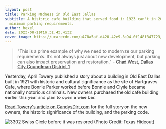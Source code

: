 ```yaml
---
layout: post
title: Parking Madness in Old East Dallas
subtitle: A historic cafe building that served food in 1923 can't in 2023 due to
  minimum parking requirements.
author: hexel
date: 2023-08-29T16:32:45.413Z
cover_image: https://ucarecdn.com/a478a5af-d420-42e9-8a94-0f148f347723/-/crop/1198x763/0,16/-/preview/
---
```

> "This is a prime example of why we need to modernize our parking requirements. It’s not always just about new development, but parking can also impact preservation and restoration." - [Chad West, Dallas City Councilman District 1](https://twitter.com/ChadWestDallas/status/1696160540962300209)

Yesterday, April Towery published a story about a building in Old East Dallas built in 1921 with historic and cultural significance as the site of Hartgraves Cafe, where Bonnie Parker worked before Bonnie and Clyde became nationally notorious criminals. New owners purchased the old cafe building earlier this year and plan to open a wine bar.

[Read Towery's article on CandysDirt.com](https://candysdirt.com/2023/08/28/redevelopment-plan-for-an-old-east-dallas-cafe-with-bonnie-and-clyde-ties-hits-a-roadblock-with-parking-requirements/) for the full story on the new owners, the historic significance of the building, and the parking code.

![3302 Swiss Circle before it was restored (Photo Credit: Texas Hideout)](https://ucarecdn.com/20fca8f5-6ba5-4611-bf63-463005245b00/ "3302 Swiss Circle before it was restored (Photo Credit: Texas Hideout)")